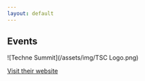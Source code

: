 ```yaml
---
layout: default
---
```


## Events
![Techne Summit](/assets/img/TSC Logo.png)

[Visit their website](https://alex.technesummit.com/2023)
